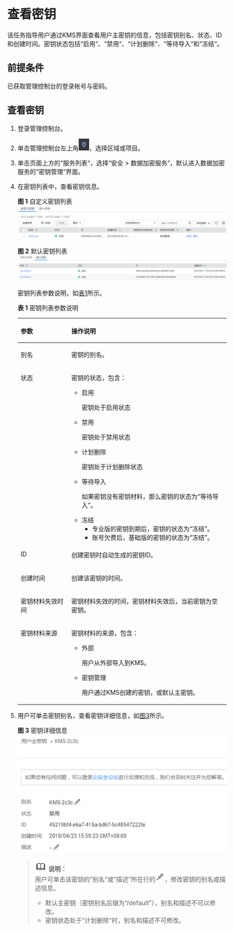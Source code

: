 # 查看密钥<a name="zh-cn_topic_0034330264"></a>

该任务指导用户通过KMS界面查看用户主密钥的信息，包括密钥别名、状态、ID和创建时间。密钥状态包括“启用“、“禁用“、“计划删除“、“等待导入“和“冻结“。

## 前提条件<a name="section6205788316731"></a>

已获取管理控制台的登录帐号与密码。

## 查看密钥<a name="section4980422016839"></a>

1.  登录管理控制台。
2.  单击管理控制台左上角![](figures/icon_region.png)，选择区域或项目。
3.  单击页面上方的“服务列表“，选择“安全  \>  数据加密服务“，默认进入数据加密服务的“密钥管理“界面。

1.  在密钥列表中，查看密钥信息。

    **图 1**  自定义密钥列表<a name="fig1440513751715"></a>  
    ![](figures/自定义密钥列表.png "自定义密钥列表")

    **图 2**  默认密钥列表<a name="fig999553811401"></a>  
    ![](figures/默认密钥列表.png "默认密钥列表")

    密钥列表参数说明，如[表1](#table124973611167)所示。

    **表 1**  密钥列表参数说明

    <a name="table124973611167"></a>
    <table><thead align="left"><tr id="row1349515691615"><th class="cellrowborder" valign="top" width="24.25%" id="mcps1.2.3.1.1"><p id="p164951466164"><a name="p164951466164"></a><a name="p164951466164"></a>参数</p>
    </th>
    <th class="cellrowborder" valign="top" width="75.75%" id="mcps1.2.3.1.2"><p id="p1949519681619"><a name="p1949519681619"></a><a name="p1949519681619"></a>操作说明</p>
    </th>
    </tr>
    </thead>
    <tbody><tr id="row1849515612161"><td class="cellrowborder" valign="top" width="24.25%" headers="mcps1.2.3.1.1 "><p id="p124951565161"><a name="p124951565161"></a><a name="p124951565161"></a>别名</p>
    </td>
    <td class="cellrowborder" valign="top" width="75.75%" headers="mcps1.2.3.1.2 "><p id="p184953681614"><a name="p184953681614"></a><a name="p184953681614"></a>密钥的别名。</p>
    </td>
    </tr>
    <tr id="row104967671619"><td class="cellrowborder" valign="top" width="24.25%" headers="mcps1.2.3.1.1 "><p id="p349506101613"><a name="p349506101613"></a><a name="p349506101613"></a>状态</p>
    </td>
    <td class="cellrowborder" valign="top" width="75.75%" headers="mcps1.2.3.1.2 "><p id="p54951667161"><a name="p54951667161"></a><a name="p54951667161"></a>密钥的状态，包含：</p>
    <a name="ul34961363163"></a><a name="ul34961363163"></a><ul id="ul34961363163"><li>启用<p id="p54951362167"><a name="p54951362167"></a><a name="p54951362167"></a>密钥处于启用状态</p>
    </li><li>禁用<p id="p04955651613"><a name="p04955651613"></a><a name="p04955651613"></a>密钥处于禁用状态</p>
    </li><li>计划删除<p id="p174951961160"><a name="p174951961160"></a><a name="p174951961160"></a>密钥处于计划删除状态</p>
    </li><li>等待导入<p id="p9495166111611"><a name="p9495166111611"></a><a name="p9495166111611"></a>如果密钥没有密钥材料，那么密钥的状态为<span class="parmvalue" id="parmvalue84955641616"><a name="parmvalue84955641616"></a><a name="parmvalue84955641616"></a>“等待导入”</span>。</p>
    </li><li>冻结<a name="ul9496116151617"></a><a name="ul9496116151617"></a><ul id="ul9496116151617"><li>专业版的密钥到期后，密钥的状态为<span class="parmvalue" id="parmvalue249556101617"><a name="parmvalue249556101617"></a><a name="parmvalue249556101617"></a>“冻结”</span>。</li><li>账号欠费后，基础版的密钥的状态为<span class="parmvalue" id="parmvalue10496468169"><a name="parmvalue10496468169"></a><a name="parmvalue10496468169"></a>“冻结”</span>。</li></ul>
    </li></ul>
    </td>
    </tr>
    <tr id="row1149614611168"><td class="cellrowborder" valign="top" width="24.25%" headers="mcps1.2.3.1.1 "><p id="p64967613162"><a name="p64967613162"></a><a name="p64967613162"></a>ID</p>
    </td>
    <td class="cellrowborder" valign="top" width="75.75%" headers="mcps1.2.3.1.2 "><p id="p114967618160"><a name="p114967618160"></a><a name="p114967618160"></a>创建密钥时自动生成的密钥ID。</p>
    </td>
    </tr>
    <tr id="row1949696141616"><td class="cellrowborder" valign="top" width="24.25%" headers="mcps1.2.3.1.1 "><p id="p18496136121611"><a name="p18496136121611"></a><a name="p18496136121611"></a>创建时间</p>
    </td>
    <td class="cellrowborder" valign="top" width="75.75%" headers="mcps1.2.3.1.2 "><p id="p154966651610"><a name="p154966651610"></a><a name="p154966651610"></a>创建该密钥的时间。</p>
    </td>
    </tr>
    <tr id="row64962617161"><td class="cellrowborder" valign="top" width="24.25%" headers="mcps1.2.3.1.1 "><p id="p2049619641611"><a name="p2049619641611"></a><a name="p2049619641611"></a>密钥材料失效时间</p>
    </td>
    <td class="cellrowborder" valign="top" width="75.75%" headers="mcps1.2.3.1.2 "><p id="p9496106141612"><a name="p9496106141612"></a><a name="p9496106141612"></a>密钥材料失效的时间，密钥材料失效后，当前密钥为空密钥。</p>
    </td>
    </tr>
    <tr id="row849616641614"><td class="cellrowborder" valign="top" width="24.25%" headers="mcps1.2.3.1.1 "><p id="p1349656181618"><a name="p1349656181618"></a><a name="p1349656181618"></a><span id="ph13496866162"><a name="ph13496866162"></a><a name="ph13496866162"></a>密钥</span>材料<span id="ph1649614616164"><a name="ph1649614616164"></a><a name="ph1649614616164"></a>来源</span></p>
    </td>
    <td class="cellrowborder" valign="top" width="75.75%" headers="mcps1.2.3.1.2 "><p id="p194961069168"><a name="p194961069168"></a><a name="p194961069168"></a><span id="ph249613641614"><a name="ph249613641614"></a><a name="ph249613641614"></a>密钥</span>材料<span id="ph16496176141611"><a name="ph16496176141611"></a><a name="ph16496176141611"></a>的来源，包含：</span></p>
    <a name="ul1849618661618"></a><a name="ul1849618661618"></a><ul id="ul1849618661618"><li>外部<p id="p17496156201612"><a name="p17496156201612"></a><a name="p17496156201612"></a>用户从外部导入到KMS。</p>
    </li><li>密钥管理<p id="p1496263162"><a name="p1496263162"></a><a name="p1496263162"></a>用户通过KMS创建的密钥，或默认主密钥。</p>
    </li></ul>
    </td>
    </tr>
    </tbody>
    </table>

2.  用户可单击密钥别名，查看密钥详细信息，如[图3](#fig14725810113147)所示。

    **图 3**  密钥详细信息<a name="fig14725810113147"></a>  
    ![](figures/密钥详细信息.png "密钥详细信息")

    >![](public_sys-resources/icon-note.gif) **说明：**   
    >用户可单击该密钥的“别名“或“描述“所在行的![](figures/icon_edit_dew.png)，修改密钥的别名或描述信息。  
    >-   默认主密钥（密钥别名后缀为“/default”），别名和描述不可以修改。  
    >-   密钥状态处于“计划删除“时，别名和描述不可修改。  



